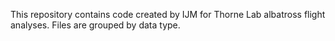 This repository contains code created by IJM for Thorne Lab albatross flight analyses.
Files are grouped by data type. 
